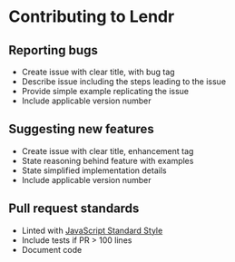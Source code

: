 # Contributing to Lendr

## Reporting bugs

* Create issue with clear title, with bug tag
* Describe issue including the steps leading to the issue
* Provide simple example replicating the issue
* Include applicable version number

## Suggesting new features

* Create issue with clear title, enhancement tag
* State reasoning behind feature with examples
* State simplified implementation details
* Include applicable version number

## Pull request standards

* Linted with [JavaScript Standard Style](https://standardjs.com/)
* Include tests if PR > 100 lines
* Document code
